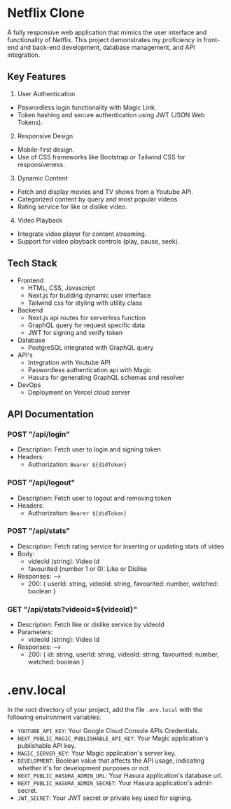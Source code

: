 # Netflix Clone

A fully responsive web application that mimics the user interface and functionality of Netflix. This project demonstrates my proficiency in front-end and back-end development, database management, and API integration.

## Key Features

1. User Authentication

- Paswordless login functionality with Magic Link.
- Token hashing and secure authentication using JWT (JSON Web Tokens).

2. Responsive Design

- Mobile-first design.
- Use of CSS frameworks like Bootstrap or Tailwind CSS for responsiveness.

3. Dynamic Content

- Fetch and display movies and TV shows from a Youtube API.
- Categorized content by query and most popular videos.
- Rating service for like or dislike video.

4. Video Playback

- Integrate video player for content streaming.
- Support for video playback controls (play, pause, seek).

## Tech Stack

- Frontend
  - HTML, CSS, Javascript
  - Next.js for building dynamic user interface
  - Tailwind css for styling with utility class
- Backend
  - Next.js api routes for serverless function
  - GraphQL query for request specific data
  - JWT for signing and verify token
- Database
  - PostgreSQL integrated with GraphQL query
- API's
  - Integration with Youtube API
  - Paswordless authentication api with Magic
  - Hasura for generating GraphQL schemas and resolver
- DevOps
  - Deployment on Vercel cloud server

<!--
## Learning Outcomes

By completing this project, you'll gain hands-on experience in:

- Full-stack web development.
- Integrating third-party APIs.
- Managing user authentication and authorization.
- Building responsive and interactive UIs.
- Deploying web applications to production environments.
- Handling state management in large-scale applications.
 -->

## API Documentation

### POST "/api/login"

- Description: Fetch user to login and signing token
- Headers:
  - Authorization: `Bearer ${didToken}`

### POST "/api/logout"

- Description: Fetch user to logout and removing token
- Headers:
  - Authorization: `Bearer ${didToken}`

### POST "/api/stats"

- Description: Fetch rating service for inserting or updating stats of video
- Body:
  - videoId (string): Video Id
  - favourited (number 1 or 0): Like or Dislike
- Responses: -->
  - 200: { userId: string, videoId: string, favourited: number, watched: boolean }

### GET "/api/stats?videoId=${videoId}"

- Description: Fetch like or dislike service by videoId
- Parameters:
  - videoId (string): Video Id
- Responses: -->
  - 200: { id: string, userId: string, videoId: string, favourited: number, watched: boolean }

# .env.local

In the root directory of your project, add the file `.env.local` with the following environment variables:

- `YOUTUBE_API_KEY`: Your Google Cloud Console APIs Credentials.
- `NEXT_PUBLIC_MAGIC_PUBLISHABLE_API_KEY`: Your Magic application's publishable API key.
- `MAGIC_SERVER_KEY`: Your Magic application's server key.
- `DEVELOPMENT`: Boolean value that affects the API usage, indicating whether it's for development purposes or not.
- `NEXT_PUBLIC_HASURA_ADMIN_URL`: Your Hasura application's database url.
- `NEXT_PUBLIC_HASURA_ADMIN_SECRET`: Your Hasura application's admin secret.
- `JWT_SECRET`: Your JWT secret or private key used for signing.

